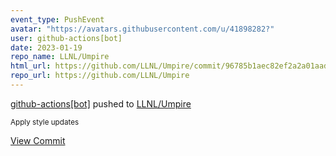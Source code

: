 ```yaml
---
event_type: PushEvent
avatar: "https://avatars.githubusercontent.com/u/41898282?"
user: github-actions[bot]
date: 2023-01-19
repo_name: LLNL/Umpire
html_url: https://github.com/LLNL/Umpire/commit/96785b1aec82ef2a2a01aad535f12984315b0982
repo_url: https://github.com/LLNL/Umpire
---
```


<a href='https://github.com/github-actions[bot]' target='_blank'>github-actions[bot]</a> pushed to <a href='https://github.com/LLNL/Umpire' target='_blank'>LLNL/Umpire</a>

<small>Apply style updates</small>

<a href='https://github.com/LLNL/Umpire/commit/96785b1aec82ef2a2a01aad535f12984315b0982' target='_blank'>View Commit</a>